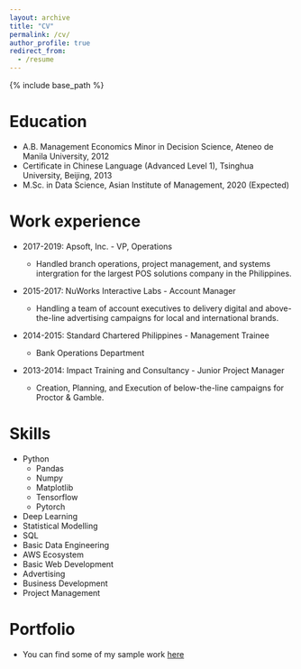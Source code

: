 ```yaml
---
layout: archive
title: "CV"
permalink: /cv/
author_profile: true
redirect_from:
  - /resume
---
```


{% include base_path %}

Education
======
* A.B. Management Economics Minor in Decision Science, Ateneo de Manila University, 2012
* Certificate in Chinese Language (Advanced Level 1), Tsinghua University, Beijing, 2013
* M.Sc. in Data Science, Asian Institute of Management, 2020 (Expected)

Work experience
======
* 2017-2019: Apsoft, Inc. - VP, Operations
  * Handled branch operations, project management, and systems intergration for the largest POS solutions company in the Philippines.

* 2015-2017: NuWorks Interactive Labs - Account Manager
  * Handling a team of account executives to delivery digital and above-the-line advertising campaigns for local and international brands.

* 2014-2015: Standard Chartered Philippines - Management Trainee
  * Bank Operations Department

* 2013-2014: Impact Training and Consultancy - Junior Project Manager
  * Creation, Planning, and Execution of below-the-line campaigns for Proctor & Gamble.
  
Skills
======
* Python
  * Pandas
  * Numpy
  * Matplotlib
  * Tensorflow
  * Pytorch
* Deep Learning
* Statistical Modelling
* SQL
* Basic Data Engineering
* AWS Ecosystem
* Basic Web Development
* Advertising
* Business Development
* Project Management

Portfolio
======
* You can find some of my sample work [here](https://kykyleoh.github.io/portfolio/)
